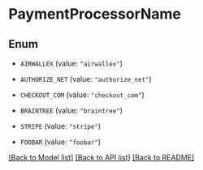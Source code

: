 # PaymentProcessorName

## Enum


* `AIRWALLEX` (value: `"airwallex"`)

* `AUTHORIZE_NET` (value: `"authorize_net"`)

* `CHECKOUT_COM` (value: `"checkout_com"`)

* `BRAINTREE` (value: `"braintree"`)

* `STRIPE` (value: `"stripe"`)

* `FOOBAR` (value: `"foobar"`)


[[Back to Model list]](../README.md#documentation-for-models) [[Back to API list]](../README.md#documentation-for-api-endpoints) [[Back to README]](../README.md)


